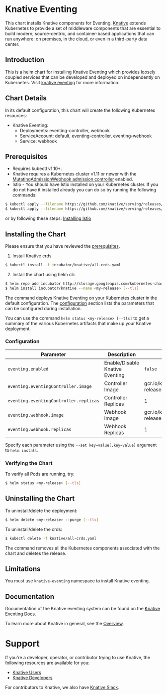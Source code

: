 # Knative Eventing

This chart installs Knative components for Eventing.
[Knative](https://github.com/knative/) extends Kubernetes to provide a set of middleware components that are essential to build modern, source-centric, and container-based applications that can run anywhere: on premises, in the cloud, or even in a third-party data center.

## Introduction

This is a helm chart for installing Knative Eventing which provides loosely coupled services that can be developed and deployed on independently on Kubernetes. Visit [knative eventing](https://github.com/knative/eventing/blob/master/README.md) for more information.

## Chart Details

In its default configuration, this chart will create the following Kubernetes resources:

- Knative Eventing:
    - Deployments: eventing-controller, webhook
    - ServiceAccount: default, eventing-controller, eventing-webhook
    - Service: webhook

## Prerequisites
- Requires kubectl v1.10+.
- Knative requires a Kubernetes cluster v1.11 or newer with the
[MutatingAdmissionWebhook admission controller](https://kubernetes.io/docs/reference/access-authn-authz/admission-controllers/#how-do-i-turn-on-an-admission-controller)
enabled.
- Istio - You should have Istio installed on your Kubernetes cluster. If you do not have it installed already you can do so by running the following commands:
```bash
$ kubectl apply --filename https://github.com/knative/serving/releases/download/v0.5.0/istio-crds.yaml 
$ kubectl apply --filename https://github.com/knative/serving/releases/download/v0.5.0/istio.yaml
```
or by following these steps:
[Installing Istio](https://www.knative.dev/docs/install/knative-with-any-k8s/#installing-istio)

## Installing the Chart

Please ensure that you have reviewed the [prerequisites](#prerequisites).

1. Install Knative crds
```bash
$ kubectl install -f incubator/knative/all-crds.yaml
```

2. Install the chart using helm cli:

```bash
$ helm repo add incubator http://storage.googleapis.com/kubernetes-charts-incubator
$ helm install incubator/knative --name <my-release> [--tls]
```

The command deploys Knative Eventing on your Kubernetes cluster in the default configuration.  The [configuration](#configuration) section lists the parameters that can be configured during installation.

You can use the command ```helm status <my-release> [--tls]``` to get a summary of the various Kubernetes artifacts that make up your Knative deployment.

### Configuration

| Parameter                                  | Description                              | Default |
|--------------------------------------------|------------------------------------------|---------|
| `eventing.enabled`                         | Enable/Disable Knative Eventing          | `false`   |
| `eventing.eventingController.image`        | Controller Image                         | gcr.io/knative-releases/github.com/knative/eventing/cmd/controller@sha256:de1727c9969d369f2c3c7d628c7b8c46937315ffaaf9fe3ca242ae2a1965f744 | 
| `eventing.eventingController.replicas`                        | Controller Replicas                      | 1         |
| `eventing.webhook.image`                   | Webhook Image                            | gcr.io/knative-releases/github.com/knative/eventing/cmd/webhook@sha256:3c0f22b9f9bd9608f804c6b3b8cbef9cc8ebc54bb67d966d3e047f377feb4ccb |
| `eventing.webhook.replicas`                | Webhook Replicas                         | 1         |

Specify each parameter using the `--set key=value[,key=value]` argument to `helm install`.

### Verifying the Chart

To verify all Pods are running, try:
```bash
$ helm status <my-release> [--tls]
```

## Uninstalling the Chart

To uninstall/delete the deployment:
```bash
$ helm delete <my-release> --purge [--tls]
```

To uninstall/delete the crds:
```bash
$ kubectl delete -f knative/all-crds.yaml
```

The command removes all the Kubernetes components associated with the chart and deletes the release.

## Limitations

You must use `knative-eventing` namespace to install Knative eventing.

## Documentation

Documentation of the Knative eventing system can be found on the [Knative Eventing Docs](https://github.com/knative/eventing/blob/master/README.md).

To learn more about Knative in general, see the [Overview](https://github.com/knative/docs/blob/master/README.md).

# Support

If you're a developer, operator, or contributor trying to use Knative, the
following resources are available for you:

- [Knative Users](https://groups.google.com/forum/#!forum/knative-users)
- [Knative Developers](https://groups.google.com/forum/#!forum/knative-dev)

For contributors to Knative, we also have [Knative Slack](https://slack.knative.dev).
